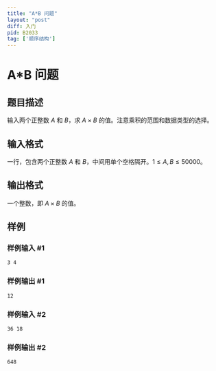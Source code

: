 ```yaml
---
title: "A*B 问题"
layout: "post"
diff: 入门
pid: B2033
tag: ['顺序结构']
---
```

# A*B 问题
## 题目描述

输入两个正整数 $A$ 和 $B$，求 $A \times B$ 的值。注意乘积的范围和数据类型的选择。
## 输入格式

一行，包含两个正整数 $A$ 和 $B$，中间用单个空格隔开。$1 \le A,B \le 50000$。
## 输出格式

一个整数，即 $A \times B$ 的值。
## 样例

### 样例输入 #1
```
3 4
```
### 样例输出 #1
```
12
```
### 样例输入 #2
```
36 18
```
### 样例输出 #2
```
648
```
